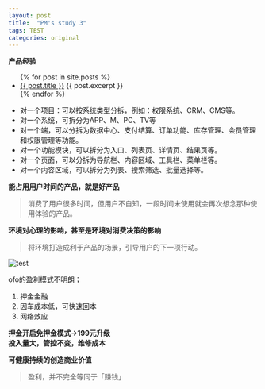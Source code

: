 ```yaml
---
layout: post
title:  "PM's study 3" 
tags: TEST
categories: original
---
```


**产品经验**

<ul>
  {% for post in site.posts %}
    <li>
      <a href="{{ post.url }}">{{ post.title }}</a>
      {{ post.excerpt }}
    </li>
  {% endfor %}
</ul>

* 对一个项目：可以按系统类型分拆，例如：权限系统、CRM、CMS等。	
* 对一个系统，可拆分为APP、M、PC、TV等	
* 对一个端，可以分拆为数据中心、支付结算、订单功能、库存管理、会员管理和权限管理等功能。	
* 对一个功能模块，可以拆分为入口、列表页、详情页、结果页等。	
* 对一个页面，可以分拆为导航栏、内容区域、工具栏、菜单栏等。	
* 对一个内容区域，可以拆分为列表、搜索筛选、批量选择等。

**能占用用户时间的产品，就是好产品**
>消费了用户很多时间，但用户不自知，一段时间未使用就会再次想念那种使用体验的产品。

**环境对心理的影响，甚至是环境对消费决策的影响**
>将环境打造成利于产品的场景，引导用户的下一项行动。

![test](http://image.woshipm.com/wp-files/2017/06/EYxFgPcUwZg82zRzZo1L.jpg)

ofo的盈利模式不明朗；
 1. 押金金融
 2. 因车成本低，可快速回本
 3. 网络效应

**押金开启免押金模式->199元升级**	
**投入量大，管控不变，维修成本**	

**可健康持续的创造商业价值**
>盈利，并不完全等同于「赚钱」